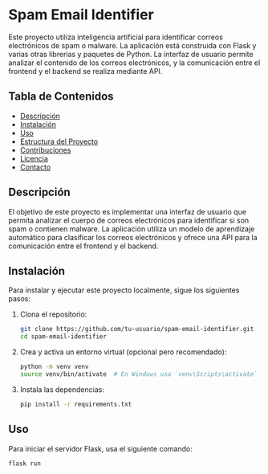 # Spam Email Identifier

Este proyecto utiliza inteligencia artificial para identificar correos electrónicos de spam o malware. La aplicación está construida con Flask y varias otras librerías y paquetes de Python. La interfaz de usuario permite analizar el contenido de los correos electrónicos, y la comunicación entre el frontend y el backend se realiza mediante API.

## Tabla de Contenidos

- [Descripción](#descripción)
- [Instalación](#instalación)
- [Uso](#uso)
- [Estructura del Proyecto](#estructura-del-proyecto)
- [Contribuciones](#contribuciones)
- [Licencia](#licencia)
- [Contacto](#contacto)

## Descripción

El objetivo de este proyecto es implementar una interfaz de usuario que permita analizar el cuerpo de correos electrónicos para identificar si son spam o contienen malware. La aplicación utiliza un modelo de aprendizaje automático para clasificar los correos electrónicos y ofrece una API para la comunicación entre el frontend y el backend.

## Instalación

Para instalar y ejecutar este proyecto localmente, sigue los siguientes pasos:

1. Clona el repositorio:
    ```bash
    git clone https://github.com/tu-usuario/spam-email-identifier.git
    cd spam-email-identifier
    ```

2. Crea y activa un entorno virtual (opcional pero recomendado):
    ```bash
    python -m venv venv
    source venv/bin/activate  # En Windows usa `venv\Scripts\activate`
    ```

3. Instala las dependencias:
    ```bash
    pip install -r requirements.txt
    ```

## Uso

Para iniciar el servidor Flask, usa el siguiente comando:
```bash
flask run

